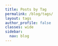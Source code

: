 ```yaml
---
title: Posts by Tag
permalink: /blog/tags/
layout: tags
author_profile: false
classes: wide
sidebar:
  nav: blog
---
```

